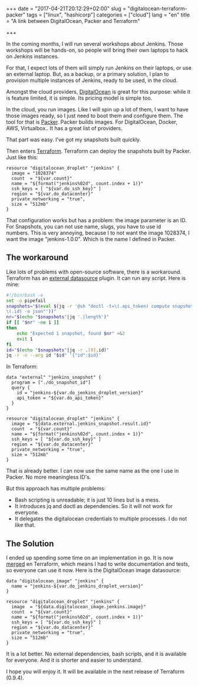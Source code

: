 +++
date = "2017-04-21T20:12:29+02:00"
slug = "digitalocean-terraform-packer"
tags = ["linux", "hashicorp"]
categories = ["cloud"]
lang = "en"
title = "A link between DigitalOcean, Packer and Terraform"

+++

In the coming months, I will run several workshops about Jenkins. Those
workshops will be hands-on, so people will bring their own laptops to hack on
Jenkins instances.

For that, I expect lots of them will simply run Jenkins on their laptops, or use
an external laptop. But, as a backup, or a primary solution, I plan to provision
multiple instances of Jenkins, ready to be used, in the cloud.

Amongst the cloud providers, [DigitalOcean](https://www.digitalocean.com/) is
great for this purpose: while it is feature limited, it is simple. Its pricing
model is simple too.

In the cloud, you run images. Like I will spin up a lot of them, I want to have
those images ready, so I just need to boot them and configure them. The tool for
that is [Packer](https://packer.io). Packer builds images. For DigitalOcean,
Docker, AWS, Virtualbox.. It has a great list of providers.

That part was easy. I've got my snapshots built quickly.

Then enters [Terraform](https://terraform.io). Terraform can deploy the
snapshots built by Packer. Just like this:

```
resource "digitalocean_droplet" "jenkins" {
  image = "1028374"
  count  = "${var.count}"
  name = "${format("jenkins%02d", count.index + 1)}"
  ssh_keys = [ "${var.do_ssh_key}" ]
  region = "${var.do_datacenter}"
  private_networking = "true",
  size = "512mb"
}
```

That configuration works but has a problem: the image parameter is an ID. For
Snapshots, you can not use name, slugs, you have to use id numbers. This is very
annoying, because I to not want the image 1028374, I want the image
"jenkins-1.0.0". Which is the name I defined in Packer.

## The workaround

Like lots of problems with open-source software, there is a workaround.
Terraform has an [external
datasource](https://www.terraform.io/docs/providers/external/data_source.html)
plugin. It can run any script. Here is mine:

```bash
#!/bin/bash -e
set -o pipefail
snapshots="$(eval $(jq -r '@sh "doctl -t=\(.api_token) compute snapshot list
\(.id) -o json"'))"
nr="$(echo "$snapshots"|jq '.|length')"
if [[ "$nr" -ne 1 ]]
then
    echo "Expected 1 snapshot, found $nr" >&2
    exit 1
fi
id="$(echo "$snapshots"|jq -r .[0].id)"
jq -r -n --arg id "$id" '{"id":$id}'
```

In Terraform:

```
data "external" "jenkins_snapshot" {
  program = ["./do_snapshot_id"]
  query {
    id = "jenkins-${var.do_jenkins_droplet_version}"
    api_token = "${var.do_api_token}"
  }
}

resource "digitalocean_droplet" "jenkins" {
  image = "${data.external.jenkins_snapshot.result.id}"
  count  = "${var.count}"
  name = "${format("jenkins%02d", count.index + 1)}"
  ssh_keys = [ "${var.do_ssh_key}" ]
  region = "${var.do_datacenter}"
  private_networking = "true",
  size = "512mb"
}
```

That is already better. I can now use the same name as the one I use in Packer.
No more meaningless ID's.

But this approach has multiple problems:

- Bash scripting is unreadable; it is just 10 lines but is a mess.
- It introduces jq and doctl as dependencies. So it will not work for everyone.
- It delegates the digitalocean credentials to multiple processes. I do not like
  that.

## The Solution

I ended up spending some time on an implementation in go. It is now [merged][p] en
Terraform, which means I had to write documentation and tests, so everyone can
use it now. Here is the DigitalOcean image datasource:

[p]:https://github.com/hashicorp/terraform/commit/c2a1e688cb19aef1ac76d7f360876824ce4f8c46

```
data "digitalocean_image" "jenkins" {
  name = "jenkins-${var.do_jenkins_droplet_version}"
}

resource "digitalocean_droplet" "jenkins" {
  image  = "${data.digitalocean_image.jenkins.image}"
  count  = "${var.count}"
  name = "${format("jenkins%02d", count.index + 1)}"
  ssh_keys = [ "${var.do_ssh_key}" ]
  region = "${var.do_datacenter}"
  private_networking = "true",
  size = "512mb"
}
```

It is a lot better. No external dependencies, bash scripts, and it is available
for everyone. And it is shorter and easier to understand.

I hope you will enjoy it. It will be available in the next release of Terraform
(0.9.4).
